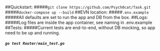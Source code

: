 ##Quickstart:
#####`git clone https://github.com/Psych0cat/Task.git`
#####`docker-compose up --build`
##EVN location:
#####`.env.example`
#####All defaults are set to run the app and DB from the box.
##Logs:
#####Log files are inside the app container, see naming in .env.example
##Tests:
#####Current tests are end-to-end, without DB mocking, so app need to be up and running.
##### `go test Router/main_test.go`



